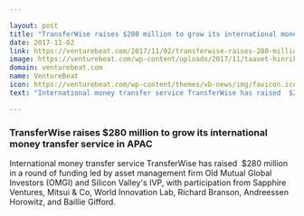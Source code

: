 ```yaml
---

layout: post
title: "TransferWise raises $280 million to grow its international money transfer service in APAC"
date: 2017-11-02
link: https://venturebeat.com/2017/11/02/transferwise-raises-280-million-to-grow-its-international-money-transfer-service-in-apac/
image: https://venturebeat.com/wp-content/uploads/2017/11/taavet-hinrikus-and-kristo-kc3a4c3a4rmann.jpg?fit=780%2C427&strip=all
domain: venturebeat.com
name: VentureBeat
icon: https://venturebeat.com/wp-content/themes/vb-news/img/favicon.ico
text: "International money transfer service TransferWise has raised  $280 million in a round of funding led by asset management firm Old Mutual Global Investors (OMGI) and Silicon Valley's IVP, with participation from Sapphire Ventures, Mitsui &amp; Co, World Innovation Lab, Richard Branson, Andreessen Horowitz, and Baillie Gifford."

---
```


### TransferWise raises $280 million to grow its international money transfer service in APAC

International money transfer service TransferWise has raised  $280 million in a round of funding led by asset management firm Old Mutual Global Investors (OMGI) and Silicon Valley's IVP, with participation from Sapphire Ventures, Mitsui &amp; Co, World Innovation Lab, Richard Branson, Andreessen Horowitz, and Baillie Gifford.